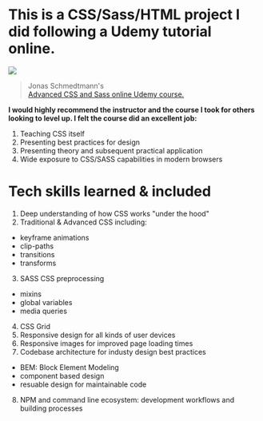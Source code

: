 # This is a CSS/Sass/HTML project I did following a Udemy tutorial online.
![](Natours.gif)

> Jonas Schmedtmann's  
> <a href="https://www.udemy.com/course/advanced-css-and-sass/">Advanced CSS and Sass online Udemy course.</a>  

**I would highly recommend the instructor and the course I took for others looking to level up. I felt the course did an excellent job:**  
1. Teaching CSS itself
1. Presenting best practices for design
1. Presenting theory and subsequent practical application
1. Wide exposure to CSS/SASS capabilities in modern browsers

# Tech skills learned & included
1. Deep understanding of how CSS works "under the hood"
1. Traditional & Advanced CSS including:
- keyframe animations
- clip-paths
- transitions
- transforms
3. SASS CSS preprocessing
- mixins
- global variables
- media queries
4. CSS Grid
1. Responsive design for all kinds of user devices
1. Responsive images for improved page loading times    
1. Codebase architecture for industy design best practices
- BEM: Block Element Modeling
- component based design
- resuable design for maintainable code
8. NPM and command line ecosystem: development workflows and building processes